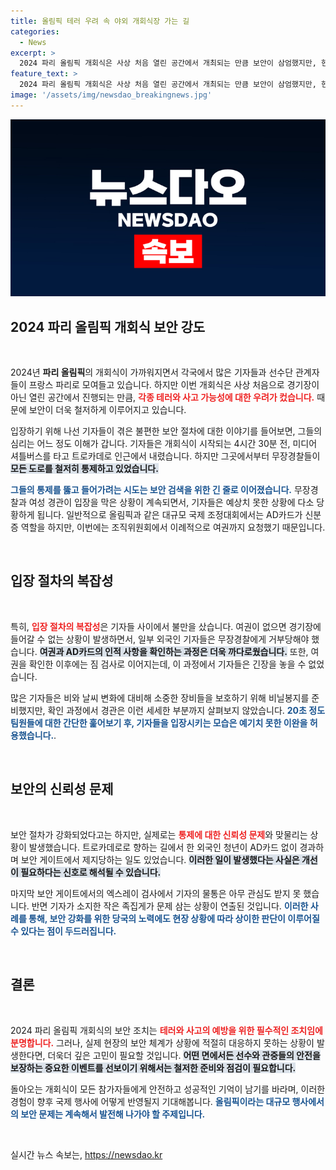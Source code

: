 ```yaml
---
title: 올림픽 테러 우려 속 야외 개회식장 가는 길
categories:
  - News
excerpt: >
  2024 파리 올림픽 개회식은 사상 처음 열린 공간에서 개최되는 만큼 보안이 삼엄했지만, 현장 상황은 의외로 느슨했다. 무장경찰이 도로를 통제했음에도 불구하고, 기자들은 여권 없이 입장이 불가능한 상황에 당황했고, 보안 검색은 형식적이었다. 이처럼 긴장과 이완이 공존하는 현장의 묘한 풍경을 전합니다.
feature_text: >
  2024 파리 올림픽 개회식은 사상 처음 열린 공간에서 개최되는 만큼 보안이 삼엄했지만, 현장 상황은 의외로 느슨했다. 무장경찰이 도로를 통제했음에도 불구하고, 기자들은 여권 없이 입장이 불가능한 상황에 당황했고, 보안 검색은 형식적이었다. 이처럼 긴장과 이완이 공존하는 현장의 묘한 풍경을 전합니다.
image: '/assets/img/newsdao_breakingnews.jpg'
---
```


<p><img src="/assets/img/newsdao_breakingnews.jpg" alt="koreaapp 속보" /></p>

<h2 data-ke-size="size26">2024 파리 올림픽 개회식 보안 강도</h2>

<p data-ke-size="size16">&nbsp;</p>

<p data-ke-size="size16">2024년 <b>파리 올림픽</b>의 개회식이 가까워지면서 각국에서 많은 기자들과 선수단 관계자들이 프랑스 파리로 모여들고 있습니다. 하지만 이번 개회식은 사상 처음으로 경기장이 아닌 열린 공간에서 진행되는 만큼, <b><span style="color: #ee2323;">각종 테러와 사고 가능성에 대한 우려가 컸습니다.</span></b> 때문에 보안이 더욱 철저하게 이루어지고 있습니다. 

입장하기 위해 나선 기자들이 겪은 불편한 보안 절차에 대한 이야기를 들어보면, 그들의 심리는 어느 정도 이해가 갑니다. 기자들은 개회식이 시작되는 4시간 30분 전, 미디어 셔틀버스를 타고 트로카데로 인근에서 내렸습니다. 하지만 그곳에서부터 무장경찰들이 <b><span style="background-color: #21538527;">모든 도로를 철저히 통제하고 있었습니다.</span></b>

<b><span style="color: #1a5490;">그들의 통제를 뚫고 들어가려는 시도는 보안 검색을 위한 긴 줄로 이어졌습니다.</span></b> 무장경찰과 여성 경관이 입장을 막은 상황이 계속되면서, 기자들은 예상치 못한 상황에 다소 당황하게 됩니다. 일반적으로 올림픽과 같은 대규모 국제 조정대회에서는 AD카드가 신분증 역할을 하지만, 이번에는 조직위원회에서 이례적으로 여권까지 요청했기 때문입니다.</p>

<p data-ke-size="size16">&nbsp;</p>

<h2 data-ke-size="size26">입장 절차의 복잡성</h2>

<p data-ke-size="size16">&nbsp;</p>

<p data-ke-size="size16">특히, <b><span style="color: #ee2323;">입장 절차의 복잡성</span></b>은 기자들 사이에서 불만을 샀습니다. 여권이 없으면 경기장에 들어갈 수 없는 상황이 발생하면서, 일부 외국인 기자들은 무장경찰에게 거부당해야 했습니다. <b><span style="background-color: #21538527;">여권과 AD카드의 인적 사항을 확인하는 과정은 더욱 까다로웠습니다.</span></b> 또한, 여권을 확인한 이후에는 짐 검사로 이어지는데, 이 과정에서 기자들은 긴장을 놓을 수 없었습니다. 

많은 기자들은 비와 날씨 변화에 대비해 소중한 장비들을 보호하기 위해 비닐봉지를 준비했지만, 확인 과정에서 경관은 이런 세세한 부분까지 살펴보지 않았습니다. <b><span style="color: #1a5490;">20초 정도 팀원들에 대한 간단한 훑어보기 후, 기자들을 입장시키는 모습은 예기치 못한 이완을 허용했습니다.</span></b>.</p>

<p data-ke-size="size16">&nbsp;</p>

<h2 data-ke-size="size26">보안의 신뢰성 문제</h2>

<p data-ke-size="size16">&nbsp;</p>

<p data-ke-size="size16">보안 절차가 강화되었다고는 하지만, 실제로는 <b><span style="color: #ee2323;">통제에 대한 신뢰성 문제</span></b>와 맞물리는 상황이 발생했습니다. 트로카데로로 향하는 길에서 한 외국인 청년이 AD카드 없이 경과하며 보안 게이트에서 제지당하는 일도 있었습니다. <b><span style="background-color: #21538527;">이러한 일이 발생했다는 사실은 개선이 필요하다는 신호로 해석될 수 있습니다.</span></b> 

마지막 보안 게이트에서의 엑스레이 검사에서 기자의 물통은 아무 관심도 받지 못 했습니다. 반면 기자가 소지한 작은 족집게가 문제 삼는 상황이 연출된 것입니다. <b><span style="color: #1a5490;">이러한 사례를 통해, 보안 강화를 위한 당국의 노력에도 현장 상황에 따라 상이한 판단이 이루어질 수 있다는 점이 두드러집니다.</span></b></p>

<p data-ke-size="size16">&nbsp;</p>

<h2 data-ke-size="size26">결론</h2>

<p data-ke-size="size16">&nbsp;</p>

<p data-ke-size="size16">2024 파리 올림픽 개회식의 보안 조치는 <b><span style="color: #ee2323;">테러와 사고의 예방을 위한 필수적인 조치임에 분명합니다.</span></b> 그러나, 실제 현장의 보안 체계가 상황에 적절히 대응하지 못하는 상황이 발생한다면, 더욱더 깊은 고민이 필요할 것입니다. <b><span style="background-color: #21538527;">어떤 면에서든 선수와 관중들의 안전을 보장하는 중요한 이벤트를 선보이기 위해서는 철저한 준비와 점검이 필요합니다.</span></b> 

돌아오는 개회식이 모든 참가자들에게 안전하고 성공적인 기억이 남기를 바라며, 이러한 경험이 향후 국제 행사에 어떻게 반영될지 기대해봅니다. <b><span style="color: #1a5490;">올림픽이라는 대규모 행사에서의 보안 문제는 계속해서 발전해 나가야 할 주제입니다.</span></b></p>

<p data-ke-size="size16">&nbsp;</p>
실시간 뉴스 속보는, <a href="https://newsdao.kr" rel="dofollow">https://newsdao.kr</a>


